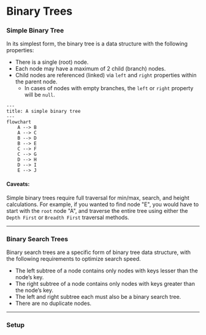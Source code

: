 # Binary Trees

### Simple Binary Tree
In its simplest form, the binary tree is a data structure with the following properties:
* There is a single (root) node.
* Each node may have a maximum of 2 child (branch) nodes.
* Child nodes are referenced (linked) via `left` and `right` properties within the parent node.
    * In cases of nodes with empty branches, the `left` or `right` property will be `null`.

```mermaid
---
title: A simple binary tree
---
flowchart
    A --> B
    A --> C
    B --> D
    B --> E
    C --> F
    C --> G
    D --> H
    D --> I
    E --> J
```

#### Caveats:

Simple binary trees require full traversal for min/max, search, and height calculations. For example, if you wanted to
find node "E", you would have to start with the `root` node "A", and traverse the entire tree using either the `Depth First`
or `Breadth First` traversal methods.
___

### Binary Search Trees
Binary search trees are a specific form of binary tree data structure, with the following requirements to optimize
search speed.

* The left subtree of a node contains only nodes with keys lesser than the node’s key.
* The right subtree of a node contains only nodes with keys greater than the node’s key.
* The left and right subtree each must also be a binary search tree.
* There are no duplicate nodes.

---

### Setup
